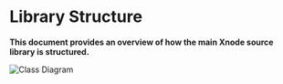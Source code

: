 # Library Structure
**This document provides an overview of how the main Xnode source library is structured.**

<!-- This is the original diagram generation code. It is easiest to develop it at 'https://gravizo.com/#converter' for graph preview while editing.
digraph main {
    graph [fontname="Tahoma", labeljust="l", ];
    node [fontname="Tahoma", fontsize=12, penwidth=2, shape=box];
    edge [fontname="Tahoma", fontsize=10, penwidth=2];

    subgraph cluster_sandbox {
        label="Sandbox";
        REPL [label="REPL\n(repl.js)\n-associated script file\l-watch expressions\l-rerun rule\l-canvas state\l-[FUTURE] probes\l"];
        ENGINE [label="ExecutionEngine\n(engine.py)\n-Python shell process\l-viz schema generation\l-[FUTURE] caching\l"];
        CANVAS [label="Canvas\n(components/canvas.js)\n-viewer components"];

        REPL -> CANVAS [label="has one"]
        REPL -> CANVAS [label="viewer data", color="/spectral10/9"]

        REPL -> ENGINE [label="has one"]
        REPL -> ENGINE [label="script/code\lwatch expressions", color="/spectral10/9"]
        ENGINE -> REPL  [label="viz schema ", color="/spectral10/9"]
    }

    MAIN [label="Atom Package\n(main.js)\n-activate(), deactivate()\l-consume services\l"];
    MAIN -> REPL [label="has many", color="/spectral10/9"]
}
After editing, apply URL encoding (e.g. with 'https://www.urlencoder.org/') and append the resulting string to 'https://g.gravizo.com/svg?' to generate the link for the Markdown image tag. -->

![Class Diagram](https://g.gravizo.com/svg?digraph%20main%20%7B%0D%0A%20%20%20%20graph%20%5Bfontname%3D%22Tahoma%22%2C%20labeljust%3D%22l%22%2C%20%5D%3B%0D%0A%20%20%20%20node%20%5Bfontname%3D%22Tahoma%22%2C%20fontsize%3D12%2C%20penwidth%3D2%2C%20shape%3Dbox%5D%3B%0D%0A%20%20%20%20edge%20%5Bfontname%3D%22Tahoma%22%2C%20fontsize%3D10%2C%20penwidth%3D2%5D%3B%0D%0A%0D%0A%20%20%20%20subgraph%20cluster_sandbox%20%7B%0D%0A%20%20%20%20%20%20%20%20label%3D%22Sandbox%22%3B%0D%0A%20%20%20%20%20%20%20%20REPL%20%5Blabel%3D%22REPL%5Cn%28repl.js%29%5Cn-associated%20script%20file%5Cl-watch%20expressions%5Cl-rerun%20rule%5Cl-canvas%20state%5Cl-%5BFUTURE%5D%20probes%5Cl%22%5D%3B%0D%0A%20%20%20%20%20%20%20%20ENGINE%20%5Blabel%3D%22ExecutionEngine%5Cn%28engine.py%29%5Cn-Python%20shell%20process%5Cl-viz%20schema%20generation%5Cl-%5BFUTURE%5D%20caching%5Cl%22%5D%3B%0D%0A%20%20%20%20%20%20%20%20CANVAS%20%5Blabel%3D%22Canvas%5Cn%28canvas.js%29%5Cn-viewer%20components%22%5D%3B%0D%0A%0D%0A%20%20%20%20%20%20%20%20REPL%20-%3E%20CANVAS%20%5Blabel%3D%22has%20one%22%5D%0D%0A%20%20%20%20%20%20%20%20REPL%20-%3E%20CANVAS%20%5Blabel%3D%22viewer%20data%22%2C%20color%3D%22%2Fspectral10%2F9%22%5D%0D%0A%0D%0A%20%20%20%20%20%20%20%20REPL%20-%3E%20ENGINE%20%5Blabel%3D%22has%20one%22%5D%0D%0A%20%20%20%20%20%20%20%20REPL%20-%3E%20ENGINE%20%5Blabel%3D%22script%2Fcode%5Clwatch%20expressions%22%2C%20color%3D%22%2Fspectral10%2F9%22%5D%0D%0A%20%20%20%20%20%20%20%20ENGINE%20-%3E%20REPL%20%20%5Blabel%3D%22viz%20schema%20%22%2C%20color%3D%22%2Fspectral10%2F9%22%5D%0D%0A%20%20%20%20%7D%0D%0A%0D%0A%20%20%20%20MAIN%20%5Blabel%3D%22Atom%20Package%5Cn%28main.js%29%5Cn-activate%28%29%2C%20deactivate%28%29%5Cl-consume%20services%5Cl%22%5D%3B%0D%0A%20%20%20%20MAIN%20-%3E%20REPL%20%5Blabel%3D%22has%20many%22%2C%20color%3D%22%2Fspectral10%2F9%22%5D%0D%0A%7D)
